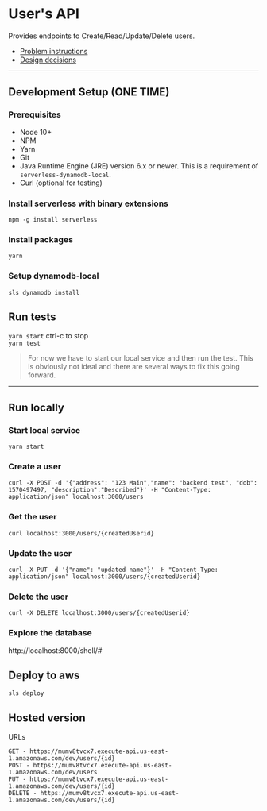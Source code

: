 # User's API
Provides endpoints to Create/Read/Update/Delete users.  
- [Problem instructions](problem-description.md)  
- [Design decisions](design-decisions.md)
***
## Development Setup (ONE TIME)

### Prerequisites
- Node 10+
- NPM
- Yarn
- Git
- Java Runtime Engine (JRE) version 6.x or newer.  This is a requirement of `serverless-dynamodb-local`.  
- Curl (optional for testing)

### Install serverless with binary extensions
`npm -g install serverless`

### Install packages
`yarn`

### Setup dynamodb-local
`sls dynamodb install`

## Run tests
`yarn start` ctrl-c to stop  
`yarn test`
> For now we have to start our local service and then run the test.  This is obviously not ideal and there are several ways to fix this going forward.
***
## Run locally

### Start local service
`yarn start` 


### Create a user
```
curl -X POST -d '{"address": "123 Main","name": "backend test", "dob": 1570497497, "description":"Described"}' -H "Content-Type: application/json" localhost:3000/users
```
### Get the user
```
curl localhost:3000/users/{createdUserid}
```
### Update the user
```
curl -X PUT -d '{"name": "updated name"}' -H "Content-Type: application/json" localhost:3000/users/{createdUserid}
```

### Delete the user
```
curl -X DELETE localhost:3000/users/{createdUserid}
```
### Explore the database
http://localhost:8000/shell/#

## Deploy to aws
`sls deploy`

## Hosted version
URLs
```
GET - https://mumv8tvcx7.execute-api.us-east-1.amazonaws.com/dev/users/{id}  
POST - https://mumv8tvcx7.execute-api.us-east-1.amazonaws.com/dev/users  
PUT - https://mumv8tvcx7.execute-api.us-east-1.amazonaws.com/dev/users/{id}  
DELETE - https://mumv8tvcx7.execute-api.us-east-1.amazonaws.com/dev/users/{id}  
```

